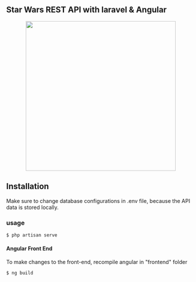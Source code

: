 
## Star Wars REST API with laravel & Angular

<p align="center"><img src="https://i.imgur.com/jlIje62.png" width="400"></p>

## Installation

Make sure to change database configurations in .env file, because the API data is stored locally.

### usage

```bash
$ php artisan serve
```

#### Angular Front End
<p>To make changes to the front-end, recompile angular in "frontend" folder</p>

```bash
$ ng build
```